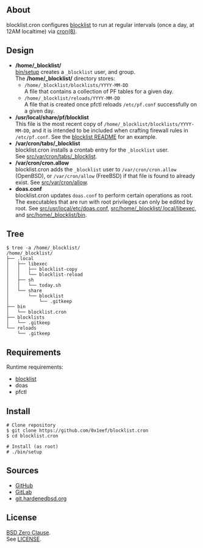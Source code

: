 ## About

blocklist.cron configures
[blocklist](https://github.com/0x1eef/blocklist#readme)
to run at regular intervals (once a day, at 12AM localtime)
via [cron(8)](https://man.freebsd.org/cgi/man.cgi?cron(8)).

## Design

* **/home/_blocklist/** <br>
  [bin/setup](bin/setup) creates a `_blocklist` user, and group. <br>
  The **/home/_blocklist/** directory stores:
    * `/home/_blocklist/blocklists/YYYY-MM-DD` <br>
    A file that contains a collection of PF tables for a given day.
    * `/home/_blocklist/reloads/YYYY-MM-DD` <br>
    A file that is created once pfctl reloads `/etc/pf.conf` successfully
    on a given day.
* **/usr/local/share/pf/blocklist** <br>
  This file is the most recent copy of `/home/_blocklist/blocklists/YYYY-MM-DD`,
  and it is intended to be included when crafting firewall rules in `/etc/pf.conf`.
  See the
  [blocklist README](https://github.com/0x1eef/blocklist#readme)
  for an example.
* **/var/cron/tabs/_blocklist** <br>
  blocklist.cron installs a crontab entry for the `_blocklist` user. <br>
  See [src/var/cron/tabs/_blocklist](src/var/cron/tabs/_blocklist).
* **/var/cron/cron.allow** <br>
  blocklist.cron adds the `_blocklist` user to `/var/cron/cron.allow` (OpenBSD),
  or `/var/cron/allow` (FreeBSD) if that file is found to already exist.
  See [src/var/cron/allow](src/var/cron/allow).
* **doas.conf** <br>
  blocklist.cron updates `doas.conf` to perform certain operations as root.
  The executables that are run with root privileges can only be edited by root.
  See [src/usr/local/etc/doas.conf](src/usr/local/etc/doas.conf),
  [src/home/_blocklist/.local/libexec](src/home/_blocklist/.local/libexec), and
  [src/home/_blocklist/bin](src/home/_blocklist/bin).

## Tree

    $ tree -a /home/_blocklist/
    /home/_blocklist/
    ├── .local
    │   ├── libexec
    │   │   ├── blocklist-copy
    │   │   └── blocklist-reload
    │   ├── sh
    │   │   └── today.sh
    │   └── share
    │       └── blocklist
    │           └── .gitkeep
    ├── bin
    │   └── blocklist.cron
    ├── blocklists
    │   └── .gitkeep
    └── reloads
        └── .gitkeep

## Requirements

Runtime requirements:

* [blocklist](https://github.com/0x1eef/blocklist#readme)
* doas
* pfctl

## Install

    # Clone repository
    $ git clone https://github.com/0x1eef/blocklist.cron
    $ cd blocklist.cron

    # Install (as root)
    # ./bin/setup

## Sources

* [GitHub](https://github.com/0x1eef/blocklist.cron)
* [GitLab](https://gitlab.com/0x1eef/blocklist.cron)
* [git.hardenedbsd.org](https://git.hardenedbsd.org/0x1eef/blocklist.cron)

## License

[BSD Zero Clause](https://choosealicense.com/licenses/0bsd/).
<br>
See [LICENSE](./LICENSE).
